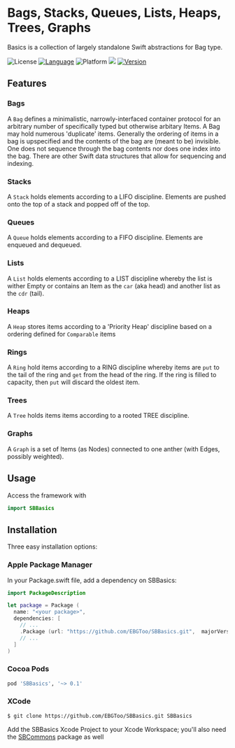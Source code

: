 # Bags, Stacks, Queues, Lists, Heaps, Trees, Graphs

Basics is a collection of largely standalone Swift abstractions for Bag type.

![License](https://img.shields.io/cocoapods/l/SBBasics.svg)
[![Language](https://img.shields.io/badge/lang-Swift-orange.svg?style=flat)](https://developer.apple.com/swift/)
![Platform](https://img.shields.io/cocoapods/p/SBBasics.svg)
![](https://img.shields.io/badge/Package%20Maker-compatible-orange.svg)
[![Version](https://img.shields.io/cocoapods/v/SBBasics.svg)](http://cocoapods.org)

## Features

### Bags

A `Bag` defines a minimalistic, narrowly-interfaced container protocol for an arbitrary number
of specifically typed but otherwise arbitary Items.  A Bag may hold numerous 'duplicate' items.
Generally the ordering of items in a bag is upspecified and the contents of the bag are (meant 
to be) invisible.  One does not sequence through the bag contents nor does one index into the 
bag.  There are other Swift data structures that allow for sequencing and indexing.

### Stacks

A `Stack` holds elements according to a LIFO discipline.  Elements are pushed onto the top of 
a stack and popped off of the top. 

### Queues

A `Queue` holds elements according to a FIFO discipline.  Elements are enqueued and dequeued.

### Lists

A `List` holds elements according to a LIST discipline whereby the list is wither Empty or
contains an Item as the `car` (aka head) and another list as the `cdr` (tail).

### Heaps

A `Heap` stores items according to a 'Priority Heap' discipline based on a ordering defined for
`Comparable` items

### Rings

A `Ring` hold items according to a RING discipline whereby items are `put` to the tail of the ring
and `get` from the head of the ring.  If the ring is filled to capacity, then `put` will discard
the oldest item.

### Trees

A `Tree` holds items items according to a rooted TREE discipline.

### Graphs

A `Graph` is a set of Items (as Nodes) connected to one anther (with Edges, possibly weighted).

## Usage

Access the framework with

```swift
import SBBasics
```

## Installation

Three easy installation options:

### Apple Package Manager

In your Package.swift file, add a dependency on SBBasics:

```swift
import PackageDescription

let package = Package (
  name: "<your package>",
  dependencies: [
    // ...
    .Package (url: "https://github.com/EBGToo/SBBasics.git",  majorVersion: 0),
    // ...
  ]
)
```

### Cocoa Pods

```ruby
pod 'SBBasics', '~> 0.1'
```

### XCode

```bash
$ git clone https://github.com/EBGToo/SBBasics.git SBBasics
```

Add the SBBasics Xcode Project to your Xcode Workspace; you'll also need the [SBCommons](https://github.com/EBGToo/SBCommons) package
as well
